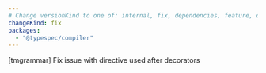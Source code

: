 ```yaml
---
# Change versionKind to one of: internal, fix, dependencies, feature, deprecation, breaking
changeKind: fix
packages:
  - "@typespec/compiler"
---
```


[tmgrammar] Fix issue with directive used after decorators
